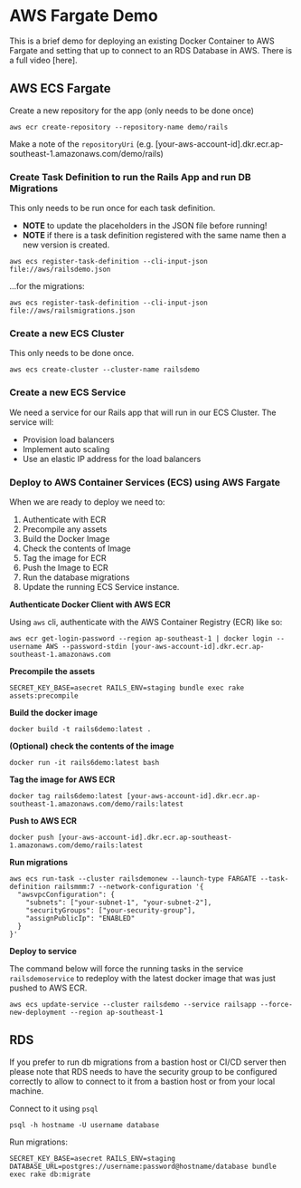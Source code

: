 # AWS Fargate Demo

This is a brief demo for deploying an existing Docker Container to AWS Fargate and setting that up to connect to an RDS Database in AWS. There is a full video [here].

## AWS ECS Fargate

Create a new repository for the app (only needs to be done once)

```
aws ecr create-repository --repository-name demo/rails
```

Make a note of the `repositoryUri` (e.g. [your-aws-account-id].dkr.ecr.ap-southeast-1.amazonaws.com/demo/rails)

### Create Task Definition to run the Rails App and run DB Migrations

This only needs to be run once for each task definition.

* **NOTE** to update the placeholders in the JSON file before running!
* **NOTE** if there is a task definition registered with the same name then a new version is created.

```
aws ecs register-task-definition --cli-input-json file://aws/railsdemo.json
```

...for the migrations:

```
aws ecs register-task-definition --cli-input-json file://aws/railsmigrations.json
```

### Create a new ECS Cluster

This only needs to be done once.

```
aws ecs create-cluster --cluster-name railsdemo
```

### Create a new ECS Service

We need a service for our Rails app that will run in our ECS Cluster. The service will:

* Provision load balancers
* Implement auto scaling
* Use an elastic IP address for the load balancers

### Deploy to AWS Container Services (ECS) using AWS Fargate

When we are ready to deploy we need to:

1. Authenticate with ECR
1. Precompile any assets
1. Build the Docker Image
1. Check the contents of Image
1. Tag the image for ECR
1. Push the Image to ECR
1. Run the database migrations
1. Update the running ECS Service instance.

**Authenticate Docker Client with AWS ECR**

Using `aws` cli, authenticate with the AWS Container Registry (ECR) like so:

```
aws ecr get-login-password --region ap-southeast-1 | docker login --username AWS --password-stdin [your-aws-account-id].dkr.ecr.ap-southeast-1.amazonaws.com
```

**Precompile the assets**

```
SECRET_KEY_BASE=asecret RAILS_ENV=staging bundle exec rake assets:precompile
```

**Build the docker image**

```
docker build -t rails6demo:latest .
```

**(Optional) check the contents of the image**

```
docker run -it rails6demo:latest bash
```

**Tag the image for AWS ECR**

```
docker tag rails6demo:latest [your-aws-account-id].dkr.ecr.ap-southeast-1.amazonaws.com/demo/rails:latest
```

**Push to AWS ECR**

```
docker push [your-aws-account-id].dkr.ecr.ap-southeast-1.amazonaws.com/demo/rails:latest
```

**Run migrations**

```
aws ecs run-task --cluster railsdemonew --launch-type FARGATE --task-definition railsmmm:7 --network-configuration '{
  "awsvpcConfiguration": {
    "subnets": ["your-subnet-1", "your-subnet-2"],
    "securityGroups": ["your-security-group"],
    "assignPublicIp": "ENABLED"
  }
}'
```

**Deploy to service**

The command below will force the running tasks in the service `railsdemoservice` to redeploy with the latest docker image that was just pushed to AWS ECR.

```
aws ecs update-service --cluster railsdemo --service railsapp --force-new-deployment --region ap-southeast-1
```

## RDS

If you prefer to run db migrations from a bastion host or CI/CD server then please note that RDS needs to have the security group to be configured correctly to allow to connect to it from a bastion host or from your local machine.

Connect to it using `psql`

```
psql -h hostname -U username database
```

Run migrations:

```
SECRET_KEY_BASE=asecret RAILS_ENV=staging DATABASE_URL=postgres://username:password@hostname/database bundle exec rake db:migrate
```